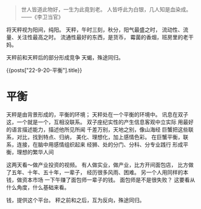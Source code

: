 >世人皆道此物好，一生为此竟到老。
人皆呼此为白银，几人知是血染成。
——《李卫当官》

将天秤视为阳间，纯阳。
天秤，午时三刻，秋分，阳气最盛之时，
流动性、流量、关注性最高之时。
流通性最好的东西，是货币，
霉菌的香烟，班房里的老干妈。

天秤前和天秤后的部分形成竞争
天蝎，殊途同归。

{{posts["22-9-20-平衡"].title}}

# 平衡
天秤是由背景形成的，平衡的环境；
天秤处在一个平衡的环境中。
讯息在双子这，一个就是一个，互相没联系。
双子座纪实性的产生信息客观中立实际
用最好的语言描述能力，描述他所见所闻
千差万别，天地之别，像山海经
巨蟹把这些联系，对比，找到特点、归纳，
美化、理想化，加上感情色彩。
在巨蟹平衡，联系，连接，在脑中用感情组织起来
经狮、处的分门、分科、分专业践行
形成平衡，理想的繁华人间

这两天看～做产业投资的视频。
有人做实业，做产业，比方开间面包店，
比方做了五年、十年、五十年，一辈子，
经历很多风雨、困难。
另一个人用同样的本钱，做资本市场
一下午赚了面包师一辈子的钱。
面包师是不是很失败？
这要看从什么角度，什么基础来看。

钱，提供这个平台。
秤之前和之后，互为反向，殊途同归。